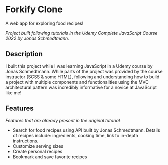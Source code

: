 # Forkify Clone

A web app for exploring food recipes!

_Project built following tutorials in the Udemy Complete JavaScript Course 2022 by Jonas Schmedtmann._

## Description

I built this project while I was learning JavaScript in a Udemy course by Jonas Schmedtmann. While parts of the project was provided by the course instructor (SCSS & some HTML), following and understanding how to build a project with multiple components and functionalities using the MVC architectural pattern was incredibly informative for a novice at JavaScript like me!

## Features
_Features that are already present in the original tutorial_
- Search for food recipes using API built by Jonas Schmedtmann. 
Details of recipes include: ingredients, cooking time, link to in-depth instructions.
- Customize serving sizes 
- Create personal recipes
- Bookmark and save favorite recipes
